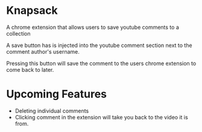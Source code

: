 # Knapsack
A chrome extension that allows users to save youtube comments to a collection

A save button has is injected into the youtube comment section next to the comment author's username.

Pressing this button will save the comment to the users chrome extension to come back to later.

# Upcoming Features
- Deleting individual comments
- Clicking comment in the extension will take you back to the video it is from.
